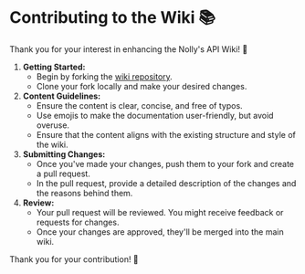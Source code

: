 # Contributing to the Wiki 📚
Thank you for your interest in enhancing the Nolly's API Wiki! 🌟

1. **Getting Started:**
   - Begin by forking the [wiki repository](https://github.com/thenolle/api.thenolle.com/wiki).
   - Clone your fork locally and make your desired changes.
2. **Content Guidelines:**
   - Ensure the content is clear, concise, and free of typos.
   - Use emojis to make the documentation user-friendly, but avoid overuse.
   - Ensure that the content aligns with the existing structure and style of the wiki.
3. **Submitting Changes:**
   - Once you've made your changes, push them to your fork and create a pull request.
   - In the pull request, provide a detailed description of the changes and the reasons behind them.
4. **Review:**
   - Your pull request will be reviewed. You might receive feedback or requests for changes.
   - Once your changes are approved, they'll be merged into the main wiki.

Thank you for your contribution! 🚀